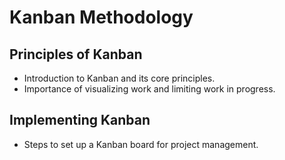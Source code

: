 # Kanban Methodology

## Principles of Kanban
- Introduction to Kanban and its core principles.
- Importance of visualizing work and limiting work in progress.

## Implementing Kanban
- Steps to set up a Kanban board for project management.
